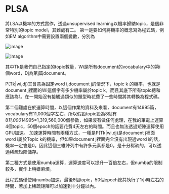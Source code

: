 # PLSA
將LSA以機率的方式實作，透過unsupervised learning以機率歸納topic，是個非常特別的topic model，其難處有二。
第一是要如何將機率的概念寫為程式碼，例如EM algorithm中需要設置兩個變數，分別為

![image](https://github.com/AppleHank/Image/blob/main/%E8%9E%A2%E5%B9%95%E6%93%B7%E5%8F%96%E7%95%AB%E9%9D%A2%202021-01-16%20170148.jpg?raw=true)

![image](https://github.com/AppleHank/Image/blob/main/%E8%9E%A2%E5%B9%95%E6%93%B7%E5%8F%96%E7%95%AB%E9%9D%A2%202021-01-16%20170338.jpg?raw=true)

其中Tk是我們自己指定的topic數量，Wi是所有document的vocabulary中的第i個word，Dj為第j篇document。

P(Tk|wi,dj)其含意為固定word i,document j的情況下，topic k 的機率，也就是document j裡面的Wi這個字有多少機率屬於topic k，而且其底下所有topic總和應該為1。在一開始沒有接觸過類似的題型時花費了一些時間將其轉換為程式碼。

第二個難處在於運算時間，以這個作業的資料及來看，document有14995篇，vocabulary有11,000個字左右，所以假設topic設為8就有 8*11,000*14995=1,319,560,000個參數，如果沒有做任何處理，在我的筆電上運算4個topic，50個epoch的話要花費4天左右的時間。而且也無法透過矩陣運算使用GPU加速。
加速運算時間有兩種方式，一種是P(Tk|wi,dj)是document j裡面word i屬於Topic k的機率，但如果document j裡面完全沒有出現過word i的話，機率一定會是0。因此這個三維陣列中有許多元素都是0，是十分稀疏的，可以透過稀疏矩陣儲存。

第二種方式是使用numba運算，運算速度可以提升一百倍左右，但numba的限制較多，實作上稍嫌麻煩。

此程式碼僅使用numba加速，最後8個topic，50個epoch總共執行了1小時左右的時間，若加上稀疏矩陣可以加速到十分鐘以內。



